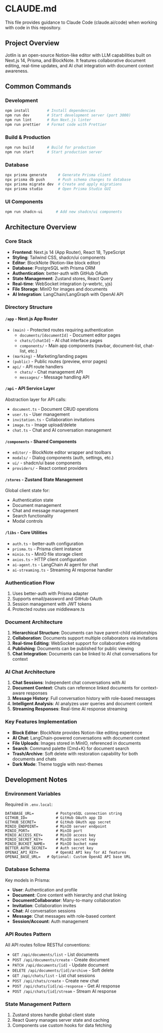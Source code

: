 # CLAUDE.md

This file provides guidance to Claude Code (claude.ai/code) when working with code in this repository.

## Project Overview

Jotlin is an open-source Notion-like editor with LLM capabilities built on Next.js 14, Prisma, and BlockNote. It features collaborative document editing, real-time updates, and AI chat integration with document context awareness.

## Common Commands

### Development

```bash
npm install        # Install dependencies
npm run dev        # Start development server (port 3000)
npm run lint       # Run Next.js linter
npm run prettier   # Format code with Prettier
```

### Build & Production

```bash
npm run build      # Build for production
npm run start      # Start production server
```

### Database

```bash
npx prisma generate     # Generate Prisma client
npx prisma db push      # Push schema changes to database
npx prisma migrate dev  # Create and apply migrations
npx prisma studio       # Open Prisma Studio GUI
```

### UI Components

```bash
npm run shadcn-ui      # Add new shadcn/ui components
```

## Architecture Overview

### Core Stack

- **Frontend**: Next.js 14 (App Router), React 18, TypeScript
- **Styling**: Tailwind CSS, shadcn/ui components
- **Editor**: BlockNote (Notion-like block editor)
- **Database**: PostgreSQL with Prisma ORM
- **Authentication**: better-auth with GitHub OAuth
- **State Management**: Zustand stores, React Query
- **Real-time**: WebSocket integration (y-webrtc, yjs)
- **File Storage**: MinIO for images and documents
- **AI Integration**: LangChain/LangGraph with OpenAI API

### Directory Structure

#### `/app` - Next.js App Router

- `(main)` - Protected routes requiring authentication
  - `documents/[documentId]` - Document editor pages
  - `chats/[chatId]` - AI chat interface pages
  - `components/` - Main app components (navbar, document-list, chat-list, etc.)
- `(marking)` - Marketing/landing pages
- `(public)` - Public routes (preview, error pages)
- `api/` - API route handlers
  - `chats/` - Chat management API
  - `messages/` - Message handling API

#### `/api` - API Service Layer

Abstraction layer for API calls:

- `document.ts` - Document CRUD operations
- `user.ts` - User management
- `invitation.ts` - Collaboration invitations
- `image.ts` - Image upload/delete
- `chat.ts` - Chat and AI conversation management

#### `/components` - Shared Components

- `editor/` - BlockNote editor wrapper and toolbars
- `modals/` - Dialog components (auth, settings, etc.)
- `ui/` - shadcn/ui base components
- `providers/` - React context providers

#### `/stores` - Zustand State Management

Global client state for:

- Authentication state
- Document management
- Chat and message management
- Search functionality
- Modal controls

#### `/libs` - Core Utilities

- `auth.ts` - better-auth configuration
- `prisma.ts` - Prisma client instance
- `minio.ts` - MinIO file storage client
- `axios.ts` - HTTP client configuration
- `ai-agent.ts` - LangChain AI agent for chat
- `ai-streaming.ts` - Streaming AI response handler

### Authentication Flow

1. Uses better-auth with Prisma adapter
2. Supports email/password and GitHub OAuth
3. Session management with JWT tokens
4. Protected routes use middleware.ts

### Document Architecture

1. **Hierarchical Structure**: Documents can have parent-child relationships
2. **Collaboration**: Documents support multiple collaborators via invitations
3. **Real-time Editing**: WebSocket support for collaborative editing
4. **Publishing**: Documents can be published for public viewing
5. **Chat Integration**: Documents can be linked to AI chat conversations for context

### AI Chat Architecture

1. **Chat Sessions**: Independent chat conversations with AI
2. **Document Context**: Chats can reference linked documents for context-aware responses
3. **Message History**: Full conversation history with role-based messages
4. **Intelligent Analysis**: AI analyzes user queries and document content
5. **Streaming Responses**: Real-time AI response streaming

### Key Features Implementation

- **Block Editor**: BlockNote provides Notion-like editing experience
- **AI Chat**: LangChain-powered conversations with document context
- **File Uploads**: Images stored in MinIO, referenced in documents
- **Search**: Command palette (Cmd+K) for document search
- **Trash/Archive**: Soft delete with restoration capability for both documents and chats
- **Dark Mode**: Theme toggle with next-themes

## Development Notes

### Environment Variables

Required in `.env.local`:

```
DATABASE_URL=          # PostgreSQL connection string
GITHUB_ID=             # GitHub OAuth app ID
GITHUB_SECRET=         # GitHub OAuth app secret
MINIO_ENDPOINT=        # MinIO server endpoint
MINIO_PORT=            # MinIO port
MINIO_ACCESS_KEY=      # MinIO access key
MINIO_SECRET_KEY=      # MinIO secret key
MINIO_BUCKET_NAME=     # MinIO bucket name
BETTER_AUTH_SECRET=    # Auth secret key
OPENAI_API_KEY=        # OpenAI API key for AI features
OPENAI_BASE_URL=   # Optional: Custom OpenAI API base URL
```

### Database Schema

Key models in Prisma:

- **User**: Authentication and profile
- **Document**: Core content with hierarchy and chat linking
- **DocumentCollaborator**: Many-to-many collaboration
- **Invitation**: Collaboration invites
- **Chat**: AI conversation sessions
- **Message**: Chat messages with role-based content
- **Session/Account**: Auth management

### API Routes Pattern

All API routes follow RESTful conventions:

- `GET /api/documents/list` - List documents
- `POST /api/documents/create` - Create document
- `PATCH /api/documents/[id]` - Update document
- `DELETE /api/documents/[id]/archive` - Soft delete
- `GET /api/chats/list` - List chat sessions
- `POST /api/chats/create` - Create new chat
- `POST /api/chats/[id]/ai-response` - Get AI response
- `POST /api/chats/[id]/stream` - Stream AI response

### State Management Pattern

1. Zustand stores handle global client state
2. React Query manages server state and caching
3. Components use custom hooks for data fetching
